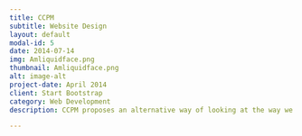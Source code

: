 ```yaml
---
title: CCPM
subtitle: Website Design
layout: default
modal-id: 5
date: 2014-07-14
img: Amliquidface.png
thumbnail: Amliquidface.png
alt: image-alt
project-date: April 2014
client: Start Bootstrap
category: Web Development
description: CCPM proposes an alternative way of looking at the way we use the devices we rely on the most. What if the the energy we expend and “waste” can be harvested and stored into a battery for later use? Could these typing-powered batteries then be treated as designed objects with their own narratives and sentimental purposes?

---
```

